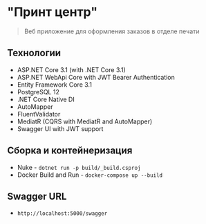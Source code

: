 # "Принт центр"
>Веб приложение для оформления заказов в отделе печати

## Технологии

  * ASP.NET Core 3.1 (with .NET Core 3.1) 
  * ASP.NET WebApi Core with JWT Bearer Authentication
  * Entity Framework Core 3.1
  * PostgreSQL 12
  * .NET Core Native DI
  * AutoMapper
  * FluentValidator
  * MediatR (CQRS with MediatR and AutoMapper)
  * Swagger UI with JWT support

## Сборка и контейнеризация 
  * Nuke - `dotnet run -p build/_build.csproj`
  * Docker Build and Run - `docker-compose up --build`
  
## Swagger URL
  * `http://localhost:5000/swagger`
